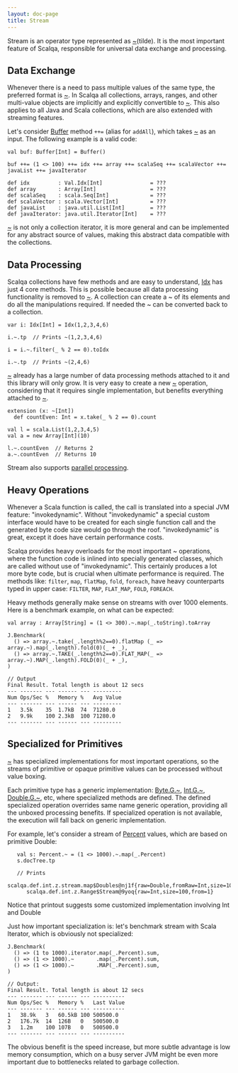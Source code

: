 ```yaml
---
layout: doc-page
title: Stream
---
```


Stream is an operator type represented as [~](../../api/scalqa/val/Stream.html)(tilde). It is the most important feature of Scalqa, 
responsible for universal data exchange and processing.

## Data Exchange

Whenever there is a need to pass multiple values of the same type, the preferred format is [~](../../api/scalqa/val/Stream.html). 
In Scalqa all collections, arrays, ranges, and other multi-value objects are implicitly and explicitly convertible to [~](../../api/scalqa/val/Stream.html). 
This also applies to all Java and Scala collections, which are also extended with streaming features. 

Let's consider [Buffer](../../api/scalqa/val/Buffer.html) method `++=` (alias for `addAll`),
which takes [~](../../api/scalqa/val/Stream.html) as an input. The following example is a valid code:

```
val buf: Buffer[Int] = Buffer()

buf ++= (1 <> 100) ++= idx ++= array ++= scalaSeq ++= scalaVector ++= javaList ++= javaIterator

def idx         : Val.Idx[Int]               = ???
def array       : Array[Int]                 = ???
def scalaSeq    : scala.Seq[Int]             = ???
def scalaVector : scala.Vector[Int]          = ???
def javaList    : java.util.List[Int]        = ???
def javaIterator: java.util.Iterator[Int]    = ???

```

[~](../../api/scalqa/val/Stream.html) is not only a collection iterator, it is more general and can be implemented 
for any abstract source of values, making this abstract data compatible with the collections. 

## Data Processing

Scalqa collections have few methods and are easy to understand, [Idx](../../api/scalqa/val/Idx.html) has just 4 core methods.
This is possible because all data processing functionality is removed to [~](../../api/scalqa/val/Stream.html). 
A collection can create a ~ of its elements and do all the manipulations required. If needed the ~ can be converted back 
to a collection.

```
var i: Idx[Int] = Idx(1,2,3,4,6)

i.~.tp  // Prints ~(1,2,3,4,6)

i = i.~.filter(_ % 2 == 0).toIdx

i.~.tp  // Prints ~(2,4,6)
```

[~](../../api/scalqa/val/Stream.html) already has a large number of data processing methods attached to it and this library will only grow. 
It is very easy to create a new [~](../../api/scalqa/val/Stream.html) operation, considering that it requires single implementation, 
but benefits everything attached to [~](../../api/scalqa/val/Stream.html).
```
extension (x: ~[Int])
  def countEven: Int = x.take(_ % 2 == 0).count

val l = scala.List(1,2,3,4,5)
val a = new Array[Int](10)

l.~.countEven  // Returns 2
a.~.countEven  // Returns 10

```

Stream also supports [parallel processing](../../api/scalqa/val/stream/_Build/_parallel.html).

## Heavy Operations

Whenever a Scala function is called, the call is translated into a special JVM feature: "invokedynamic". Without "invokedynamic" 
a special custom interface would have to be created for each single function call and the generated byte code size would go 
through the roof. "invokedynamic" is great, except it does have certain performance costs. 

Scalqa provides heavy overloads for the most important ~ operations, where the function code is inlined into 
specially generated classes, which are called without use of "invokedynamic". This certainly produces 
a lot more byte code, but is crucial when ultimate performance is required. The methods like: `filter`, `map`, `flatMap`, `fold`, `foreach`,
have heavy counterparts typed in upper case: `FILTER`, `MAP`, `FLAT_MAP`, `FOLD`, `FOREACH`.

Heavy methods generally make sense on streams with over 1000 elements. Here is a benchmark example, on what can be expected:  
```
val array : Array[String] = (1 <> 300).~.map(_.toString).toArray

J.Benchmark(
  () => array.~.take(_.length%2==0).flatMap (_ => array.~).map(_.length).fold(0)(_ + _),
  () => array.~.TAKE(_.length%2==0).FLAT_MAP(_ => array.~).MAP(_.length).FOLD(0)(_ + _),
)
```
```
// Output
Final Result. Total length is about 12 secs
--- ------- --- ------ --- ---------
Num Ops/Sec %   Memory %   Avg Value
--- ------- --- ------ --- ---------
1   3.5k    35  1.7kB  74  71280.0
2   9.9k    100 2.3kB  100 71280.0
--- ------- --- ------ --- ---------
```  

## Specialized for Primitives

[~](../../api/scalqa/val/Stream.html) has specialized implementations for most important operations, 
so the streams of primitive or opaque primitive values can be processed without 
value boxing. 

Each primitive type has a generic implementation:
[Byte.G.~](../../api/scalqa/lang/byte/g/Stream.html),
[Int.G.~](../../api/scalqa/lang/int/g/Stream.html),
[Double.G.~](../../api/scalqa/lang/double/g/Stream.html), etc, where specialized methods are defined. The defined
specialized operation overrides same name generic operation, providing all the unboxed processing benefits.
If specialized operation is not available, the execution will fall back on generic implementation.

For example, let's consider a stream of [Percent](../../api/scalqa/gen/util/Percent.html) values, 
which are based on primitive Double:
```
   val s: Percent.~ = (1 <> 1000).~.map(_.Percent)
   s.docTree.tp

   // Prints  
   scalqa.def.int.z.stream.map$Doubles@nj1f{raw=Double,fromRaw=Int,size=100}
      scalqa.def.int.z.Range$Stream@9yoq{raw=Int,size=100,from=1}

```
Notice that printout suggests some customized implementation involving Int and Double  

Just how important specialization is: let's benchmark stream with Scala Iterator, which is
obviously not specialized:
 
```
J.Benchmark(
  () => (1 to 1000).iterator.map(_.Percent).sum,
  () => (1 <> 1000).~       .map(_.Percent).sum,
  () => (1 <> 1000).~       .MAP(_.Percent).sum,
)
```
```
// Output:
Final Result. Total length is about 12 secs
--- ------- --- ------ --- ----------
Num Ops/Sec %   Memory %   Last Value
--- ------- --- ------ --- ----------
1   38.9k   3   60.5kB 100 500500.0
2   176.7k  14  126B   0   500500.0
3   1.2m    100 107B   0   500500.0
--- ------- --- ------ --- ----------
```

The obvious benefit is the speed increase, but more subtle advantage is low memory consumption, 
which on a busy server JVM might be even more important due to bottlenecks related to garbage collection.

